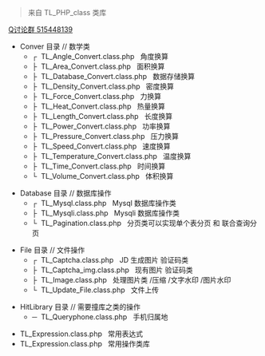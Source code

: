 <blockquote>来自 TL_PHP_class 类库</blockquote>
<a href="http://shang.qq.com/wpa/qunwpa?idkey=e27a9c0f8ed2ca398044bb5aa93c5f3d9b61a19efc76eda3104c4e61c469459a">Q讨论群 515448139</a>
<ul>
    <li>Conver 目录 // 数学类
        <ul>
<li>┌&nbsp;&nbsp;TL_Angle_Convert.class.php&nbsp;&nbsp;&nbsp;角度换算</li>
<li>├&nbsp;&nbsp;TL_Area_Convert.class.php&nbsp;&nbsp;&nbsp;面积换算</li>
<li>├&nbsp;&nbsp;TL_Database_Convert.class.php&nbsp;&nbsp;&nbsp;数据存储换算</li>
<li>├&nbsp;&nbsp;TL_Density_Convert.class.php&nbsp;&nbsp;&nbsp;密度换算</li>
<li>├&nbsp;&nbsp;TL_Force_Convert.class.php&nbsp;&nbsp;&nbsp;力换算</li>    
<li>├&nbsp;&nbsp;TL_Heat_Convert.class.php&nbsp;&nbsp;&nbsp;热量换算</li>
<li>├&nbsp;&nbsp;TL_Length_Convert.class.php&nbsp;&nbsp;&nbsp;长度换算</li>
<li>├&nbsp;&nbsp;TL_Power_Convert.class.php&nbsp;&nbsp;&nbsp;功率换算</li>
<li>├&nbsp;&nbsp;TL_Pressure_Convert.class.php&nbsp;&nbsp;&nbsp;压力换算</li>
<li>├&nbsp;&nbsp;TL_Speed_Convert.class.php&nbsp;&nbsp;&nbsp;速度换算</li>
<li>├&nbsp;&nbsp;TL_Temperature_Convert.class.php&nbsp;&nbsp;&nbsp;温度换算</li>
<li>├&nbsp;&nbsp;TL_Time_Convert.class.php&nbsp;&nbsp;&nbsp;时间换算</li>
<li>└&nbsp;&nbsp;TL_Volume_Convert.class.php&nbsp;&nbsp;&nbsp;体积换算</li>
        </ul>
    </li>
</ul>

<ul>
    <li>Database 目录 // 数据库操作
        <ul>
            <li>┌&nbsp;&nbsp;TL_Mysql.class.php&nbsp;&nbsp;&nbsp;Mysql 数据库操作类</li>
            <li>├&nbsp;&nbsp;TL_Mysqli.class.php&nbsp;&nbsp;&nbsp;Mysqli 数据库操作类</li>
            <li>└&nbsp;&nbsp;TL_Pagination.class.php&nbsp;&nbsp;&nbsp;分页类可以实现单个表分页 和 联合查询分页</li>
        </ul>
    </li>
</ul>

<ul>
    <li>File 目录 // 文件操作
        <ul>
            <li>┌&nbsp;&nbsp;TL_Captcha.class.php&nbsp;&nbsp;&nbsp;JD 生成图片 验证码类</li>
            <li>├&nbsp;&nbsp;TL_Captcha_img.class.php&nbsp;&nbsp;&nbsp;现有图片 验证码类</li>
            <li>├&nbsp;&nbsp;TL_Image.class.php&nbsp;&nbsp;&nbsp;处理图片类 /压缩 /文字水印 /图片水印</li>
            <li>└&nbsp;&nbsp;TL_Update_File.class.php&nbsp;&nbsp;&nbsp;文件上传</li>
        </ul>
    </li>
</ul>

<ul>
    <li>HitLibrary 目录 // 需要撞库之类的操作
        <ul>
            <li>─&nbsp;&nbsp;TL_Queryphone.class.php&nbsp;&nbsp;&nbsp;手机归属地</li>
        </ul>
    </li>
</ul>

<ul>
    <li>TL_Expression.class.php&nbsp;&nbsp;&nbsp;常用表达式 </li>
    <li>TL_Expression.class.php&nbsp;&nbsp;&nbsp;常用操作类库</li>
</ul>